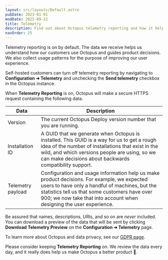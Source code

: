 ```yaml
---
layout: src/layouts/Default.astro
pubDate: 2023-01-01
modDate: 2025-09-22
title: Telemetry
description: Find out about Octopus telemetry reporting and how it helps us make a better product.
navOrder: 25
---
```


Telemetry reporting is on by default. The data we receive helps us understand how our customers use Octopus and guides product decisions. We also collect usage patterns for the purpose of improving our user experience.

Self-hosted customers can turn off telemetry reporting by navigating to **Configuration ➜ Telemetry** and unchecking the **Send telemetry** checkbox in the Octopus instance.

When **Telemetry Reporting** is on, Octopus will make a secure HTTPS request containing the following data.

| Data | Description |
| ----- | ------ |
| Version | The current Octopus Deploy version number that you are running. | 
| Installation ID | A GUID that we generate when Octopus is installed. This GUID is a way for us to get a rough idea of the number of installations that exist in the wild, and which versions people are using, so we can make decisions about backwards compatibility support. |
| Telemetry payload | Configuration and usage information help us make product decisions. For example, we expected users to have only a handful of machines, but the statistics tell us that some customers have over 900; we now take that into account when designing the user experience. |

Be assured that names, descriptions, URIs, and so on are _never_ included. You can download a preview of the data that will be sent by clicking **Download Telemetry Preview** on the **Configuration ➜ Telemetry** page.

To learn more about Octopus and data privacy, see our [GDPR page](https://octopus.com/legal/gdpr).

Please consider keeping **Telemetry Reporting** on. We review the data every day, and it really does help us make Octopus a better product 💙.
